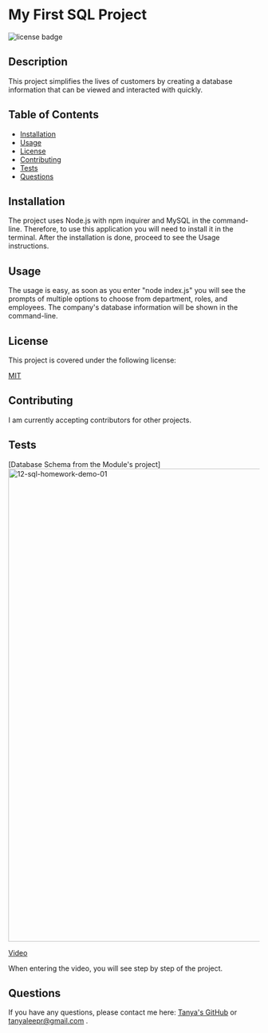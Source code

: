 # My First SQL Project

![license badge](https://img.shields.io/badge/license-MIT-brightgreen)

## Description

This project simplifies the lives of customers by creating a database information that can be viewed and interacted with quickly.

## Table of Contents

- [Installation](#installation)
- [Usage](#usage)
- [License](#license)
- [Contributing](#contributing)
- [Tests](#tests)
- [Questions](#questions)
  <a name="installation"></a>

## Installation

The project uses Node.js with npm inquirer and MySQL in the command-line. Therefore, to use this application you will need to install it in the terminal. After the installation is done, proceed to see the Usage instructions.

<a name="usage"></a>

## Usage

The usage is easy, as soon as you enter "node index.js" you will see the prompts of multiple options to choose from department, roles, and employees. The company's database information will be shown in the command-line.
<a name="license"></a>

## License

This project is covered under the following license:

[MIT](https://www.mit.edu/~amini/LICENSE.md)

<a name="contributing"></a>

## Contributing

I am currently accepting contributors for other projects.
<a name="tests"></a>

## Tests
[Database Schema from the Module's project] <img width="948" alt="12-sql-homework-demo-01" src="https://user-images.githubusercontent.com/92898110/158072814-dff29d2a-1e5c-4e23-90f6-7670b02a6e52.png">

[Video](https://drive.google.com/file/d/1UZlmTcVp_6rPJkZx9-s_fmrsa13Y2Mm2/view)

When entering the video, you will see step by step of the project.
<a name="questions"></a>

## Questions

If you have any questions, please contact me here: [Tanya's GitHub](https://github.com/tanyaleepr) or <tanyaleepr@gmail.com> .
